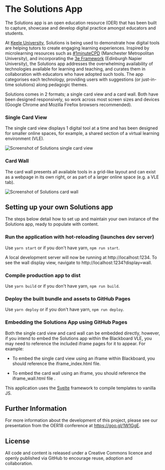 # The Solutions App

The Solutions app is an open education resource (OER) that has been built to capture, showcase and develop digital practice amongst educators and students.

At [Keele University](https://www.keele.ac.uk), Solutions is being used to demonstrate how digital tools are helping tutors to create engaging learning experiences. Inspired by microlearning resources such as [#1minuteCPD](https://1minutecpd.wordpress.com/) (Manchester Metropolitan University), and incorporating the [3e Framework](https://staff.napier.ac.uk/services/vice-principal-academic/academic/TEL/TechBenchmark/Pages/Introduction.aspx) (Edinburgh Napier University), the Solutions app addresses the overwhelming availability of technologies available for learning and teaching, and curates them in collaboration with educators who have adopted such tools. The app categorises each technology, providing users with suggestions (or just-in-time solutions) along pedagogic themes. 

Solutions comes in 2 formats; a single card view and a card wall. Both have been designed responsively, so work across most screen sizes and devices (Google Chrome and Mozilla Firefox browsers recommended).  

### Single Card View

The single card view displays 1 digital tool at a time and has been designed for smaller online spaces, for example, a shared section of a virtual learning environment (VLE).

![Screenshot of Solutions single card view](https://github.com/humsstel/tel_cards/blob/master/screenshots/solutions_card_view.png)

### Card Wall

The card wall presents all available tools in a grid-like layout and can exist as a webpage in its own right, or as part of a larger online space (e.g. a VLE tab).  

![Screenshot of Solutions card wall](https://github.com/humsstel/tel_cards/blob/master/screenshots/solutions_app_wall.jpg)

## Setting up your own Solutions app

The steps below detail how to set up and maintain your own instance of the Solutions app, ready to populate with content.

### Run the application with hot-reloading (launches dev server)
Use `yarn start` or if you don't have yarn, `npm run start`.

A local development server will now be running at http://localhost:1234. To see the wall display view, navigate to http://localhost:1234?display=wall.

### Compile production app to dist
Use `yarn build` or if you don't have yarn, `npm run build`.

### Deploy the built bundle and assets to GitHub Pages
Use `yarn deploy` or if you don't have yarn, `npm run deploy`.

### Embedding the Solutions App using GitHub Pages
Both the single card view and card wall can be embedded directly, however, if you intend to embed the Solutions app within the Blackboard VLE, you may need to reference the included iframe pages for it to appear. For example:

* To embed the single card view using an iframe within Blackboard, you should reference the iframe_index.html file.

* To embed the card wall using an iframe, you should reference the iframe_wall.html file .

This application uses the [Svelte](https://svelte.technology/) framework to compile templates to vanilla JS. 

## Further Information

For more information about the development of this project, please see our presentation from the OER18 conference at https://goo.gl/1W1GgE. 

## License

All code and content is released under a Creative Commons licence and openly published via GitHub to encourage reuse, adoption and collaboration.
